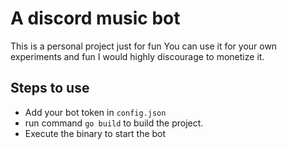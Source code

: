 # A discord music bot

This is a personal project just for fun
You can use it for your own experiments and fun
I would highly discourage to monetize it.

## Steps to use

- Add your bot token in `config.json`
- run command `go build` to build the project.
- Execute the binary to start the bot
